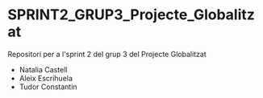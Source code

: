 # SPRINT2_GRUP3_Projecte_Globalitzat
Repositori per a l'sprint 2 del grup 3 del Projecte Globalitzat
* Natalia Castell
* Aleix Escrihuela
* Tudor Constantin
